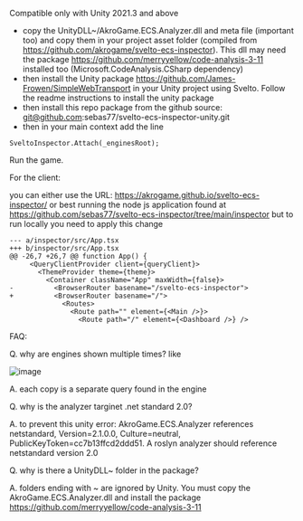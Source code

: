 Compatible only with Unity 2021.3 and above

* copy the UnityDLL~/AkroGame.ECS.Analyzer.dll and meta file (important too) and copy them in your project asset folder (compiled from https://github.com/akrogame/svelto-ecs-inspector). This dll may need the package https://github.com/merryyellow/code-analysis-3-11 installed too (Microsoft.CodeAnalysis.CSharp dependency)
* then install the Unity package https://github.com/James-Frowen/SimpleWebTransport in your Unity project using Svelto. Follow the readme instructions to install the unity package
* then install this repo package from the github source: git@github.com:sebas77/svelto-ecs-inspector-unity.git
* then in your main context add the line
```
SveltoInspector.Attach(_enginesRoot);
```
Run the game.

For the client:

you can either use the URL: https://akrogame.github.io/svelto-ecs-inspector/
or best running the node js application found at https://github.com/sebas77/svelto-ecs-inspector/tree/main/inspector but to run locally you need to apply this change
```
--- a/inspector/src/App.tsx
+++ b/inspector/src/App.tsx
@@ -26,7 +26,7 @@ function App() {
     <QueryClientProvider client={queryClient}>
       <ThemeProvider theme={theme}>
         <Container className="App" maxWidth={false}>
-          <BrowserRouter basename="/svelto-ecs-inspector">
+          <BrowserRouter basename="/">
             <Routes>
               <Route path="" element={<Main />}>
                 <Route path="/" element={<Dashboard />} />
```

FAQ:

Q. why are engines shown multiple times? like

![image](https://user-images.githubusercontent.com/945379/208312024-8a996eae-cfa7-4f2e-83f8-b0f4c41750b7.png)

A. each copy is a separate query found in the engine

Q. why is the analyzer targinet .net standard 2.0?

A. to prevent this unity error: AkroGame.ECS.Analyzer references netstandard, Version=2.1.0.0, Culture=neutral, PublicKeyToken=cc7b13ffcd2ddd51. A roslyn analyzer should reference netstandard version 2.0

Q. why is there a UnityDLL~ folder in the package? 

A. folders ending with ~ are ignored by Unity. You must copy the AkroGame.ECS.Analyzer.dll and install the package https://github.com/merryyellow/code-analysis-3-11



